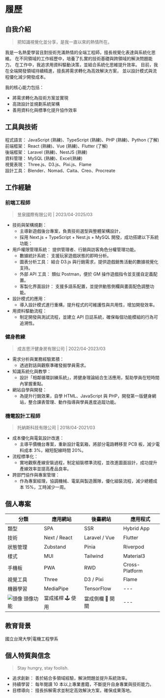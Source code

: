 # 履歷

## 自我介紹

> 把知識視覺化並分享，是我一直以來的熱情所在。

我是一名熱愛學習且對技術充滿熱情的全端工程師，擅長視覺化表達與系統化思維。
在不同領域的工作經歷中，培養了扎實的技術基礎與跨領域的解決問題能力。
在工作中，我追求用資料驅動決策，並結合系統化思維提升效率。
目前，我在全端開發領域持續精進，擅長將需求轉化為高效解決方案，
並以設計模式與流程優化減少開發成本。

我的核心能力包括：

- 將需求轉化為技術方案並實現
- 高效設計並規劃系統架構
- 善用資料化與標準化提升協作效率

## 工具與技術

程式語言： JavaScript (熟練)、TypeScript (熟練)、PHP (熟練)、Python (了解)  
前端框架： React (熟練)、Vue (熟練)、Flutter (了解)  
後端框架： Laravel (熟練)、NestJS (熟練)  
資料管理： MySQL (熟練)、Excel(熟練)  
視覺表現： Three.js、D3.js、Pixi.js、Flame  
設計工具： Blender、Nomad、Caita、Creo、Procreate  

## 工作經驗

### 前端工程師

> 昱泉國際有限公司 | 2023/04-2025/03

- 技術與架構規劃：
  - 主導新遊戲後台專案，負責技術選型與整體架構設計，
  - 採用 Next.js + TypeScript + Nest.js + MySQL 開發，成功搭建以下系統功能：
- 用戶權限管理系統： 提供管理者、行銷與訪客角色分權管理功能。
  - 數據統計系統： 支援玩家遊戲狀態的即時分析。
  - 圖表分析工具： 結合 D3.js 與行銷需求，提供遊戲銷售活動的數據視覺化支持。
  - 外部 API 工具： 類似 Postman，便於 GM 操作遊戲指令並支援自定義配置。
  - 客製化界面設計： 支援多語系配置，並提供動態側欄與畫面配色調整功能。
- 設計模式的應用：
  - 導入設計模式進行重構，提升程式的可維護性與共用性，增加開發效率。
- 用資料驅動流程：
  - 制定開發與測試流程，並建立 API 日誌系統，確保每個功能模組的行為可追溯性。

### 健身教練

> 成吉思汗健身房有限公司 | 2022/04-2023/03

- 需求分析與業務經驗累積：
  - 透過對話與觀察準確發掘學員需求。
- 知識系統化與教學：
  - 設計「相鄰循環訓練系統」，將健身理論結合生活應用，幫助學員在短時間內掌握重點。
- 網站自學與開發：
  - 為提升行銷效果，自學 HTML、JavaScript 與 PHP，開發第一版健身網站，整合課表管理、動作指導與學員進度追蹤功能。

### 機電設計工程師

> 托納斯科技有限公司 | 2018/04-2021/03

- 成本優化與電氣設計改進：
  - 主導平價機台專案，重新設計電氣箱，將部分電路轉移至 PCB 板，減少電料成本 3%，縮短配線時間 20%。
- 流程標準化：
  - 實地觀察產線安裝過程，制定組裝標準流程，並改進圖面設計，成功提升產線效率並提高產品良率。
- 跨部門協作與專案管理：
  - 作為專案經理，協調機械、電氣與製造團隊，優化組裝流程，減少總體成本 15%，工時減少一周。

## 個人專案

| 分類                               | 應用網站         | 後臺網站         | 應用程式       |
| ---------------------------------- | ---------------- | ---------------- | -------------- |
| 類型                               | SPA              | SSR              | Hybrid App     |
| 技術                               | Next / React     | Laravel / Vue    | Flutter        |
| 狀態管理                           | Zubstand         | Pinia            | Riverpod       |
| 樣式                               | MUI              | Tailwind         | Material3      |
| 手機板                             | PWA              | RWD              | Cross-Platform |
| 視覺工具                           | Three            | D3 / Pixi        | Flame          |
| 機器學習                           | MediaPipe        | TensorFlow       | ---            |
| ![頭像](/icon.ico "logo") 頭像功能 | 當成搖桿 🕹️ 使用 | 當成側欄 📑 開關 | ---            |

## 教育背景

國立台灣大學|電機工程學系

## 個人特質與信念

> Stay hungry, stay foolish.

- 追求創新： 善於結合多領域經驗，解決問題並提升系統效率。
- 持續學習： 每年閱讀 10 本以上專業書籍，不斷提升自身專業與技術能力。
- 目標導向： 擅長拆解需求並制定高效解決方案，確保成果落地。
